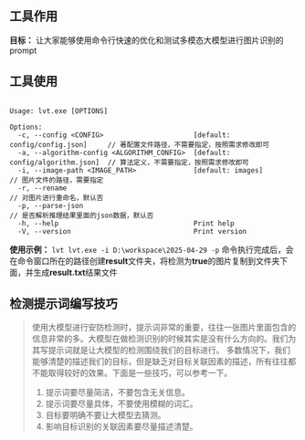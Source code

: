 ## 工具作用

**目标：** 让大家能够使用命令行快速的优化和测试多模态大模型进行图片识别的prompt


## 工具使用

```shell

Usage: lvt.exe [OPTIONS]

Options:
  -c, --config <CONFIG>                      [default: config/config.json]     // 著配置文件路径，不需要指定，按照需求修改即可
  -a, --algorithm-config <ALGORITHM_CONFIG>  [default: config/algorithm.json]  // 算法定义，不需要指定，按照需求修改即可
  -i, --image-path <IMAGE_PATH>              [default: images]                 // 图片文件的路径，需要指定
  -r, --rename                                                                 // 对图片进行重命名，默认否
  -p, --parse-json                                                             // 是否解析推理结果里面的json数据，默认否
  -h, --help                                 Print help
  -V, --version                              Print version

```

**使用示例：** `lvt lvt.exe -i D:\workspace\2025-04-29 -p`
命令执行完成后，会在命令窗口所在的路径创建**result**文件夹，将检测为**true**的图片复制到文件夹下面，并生成**result.txt**结果文件

## 检测提示词编写技巧

> 使用大模型进行安防检测时，提示词非常的重要，往往一张图片里面包含的信息非常的多。大模型在做检测识别的时候其实是没有什么方向的。我们为其写提示词就是让大模型的检测围绕我们的目标进行。
> 多数情况下，我们能够清楚的描述我们的目标，但是缺乏对目标关联因素的描述，所有往往都不能取得较好的效果。下面是一些技巧，可以参考一下。
> 1. 提示词要尽量简洁，不要包含无关信息。
> 2. 提示词要尽量具体，不要使用模糊的词汇。
> 3. 目标要明确不要让大模型去猜测。
> 4. 影响目标识别的关联因素要尽量描述清楚。
